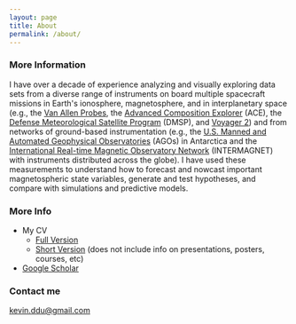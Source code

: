 ```yaml
---
layout: page
title: About
permalink: /about/
---
```


<head>
<title>Krbnite Blog</title>
  <meta property="og:title" content="Krbnite Blog" />
  <meta property="og:type" content="Website" />
  <meta property="og:url" content="https://krbnite.github.io" />
  <meta property="og:image"   content="https://raw.githubusercontent.com/krbnite/krbnite.github.io/master/images/krbn.gif" />
  <meta property="og:description" content="Welcome to my blog!" />
</head>


### More Information
I have over a decade of experience analyzing and visually exploring data sets
from a diverse range of instruments on board multiple spacecraft
missions in Earth's ionosphere, magnetosphere, and in interplanetary space
(e.g., the [Van Allen Probes](https://www.nasa.gov/van-allen-probes), 
the [Advanced Composition Explorer](http://www.srl.caltech.edu/ACE/) (ACE),
the [Defense Meteorological Satellite Program](https://catalog.data.gov/dataset/defense-meteorological-satellite-program-dmsp-space-weather-sensors) (DMSP), 
and [Voyager 2](http://voyager.jpl.nasa.gov/)) 
and from networks of ground-based instrumentation (e.g., the [U.S. Manned and
Automated Geophysical Observatories](http://www.sienageospace.dreamhosters.com/) (AGOs) 
in Antarctica and the
[International Real-time Magnetic Observatory Network](http://www.intermagnet.org/) (INTERMAGNET) with
instruments distributed across the globe).  I have used these
measurements to understand how to forecast and nowcast important
magnetospheric state variables, generate and test hypotheses, and
compare with simulations and predictive models.

### More Info
* My CV
  - [Full Version](https://github.com/krbnite/CV/blob/master/Full%20Version/Kevin-Urban-Full-CV.pdf)
  - [Short Version](https://github.com/krbnite/CV/blob/master/Short%20Version/Kevin-Urban-Summary-CV.pdf) (does not include info on presentations, posters, courses, etc)
* [Google Scholar](https://scholar.google.com/citations?user=KTLuoQkAAAAJ&hl=en)

### Contact me

[kevin.ddu@gmail.com](mailto:kevin.ddu@gmail.com)

